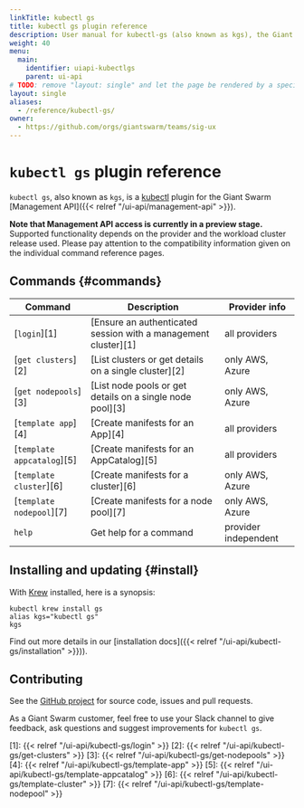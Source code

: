 ```yaml
---
linkTitle: kubectl gs
title: kubectl gs plugin reference
description: User manual for kubectl-gs (also known as kgs), the Giant Swarm kubectl plugin.
weight: 40
menu:
  main:
    identifier: uiapi-kubectlgs
    parent: ui-api
# TODO: remove "layout: single" and let the page be rendered by a specific section template.
layout: single
aliases:
  - /reference/kubectl-gs/
owner:
  - https://github.com/orgs/giantswarm/teams/sig-ux
---
```


# `kubectl gs` plugin reference

`kubectl gs`, also known as `kgs`, is a [kubectl](https://kubernetes.io/docs/reference/kubectl/kubectl/) plugin for the Giant Swarm [Management API]({{< relref "/ui-api/management-api" >}}).

**Note that Management API access is currently in a preview stage.** Supported functionality depends on the provider and the workload cluster release used. Please pay attention to the compatibility information given on the individual command reference pages.

## Commands {#commands}

| Command                    | Description                                                    | Provider info        |
| -------------------------- | -------------------------------------------------------------- | -------------------- |
| [`login`][1]               | [Ensure an authenticated session with a management cluster][1] | all providers        |
| [`get clusters`][2]        | [List clusters or get details on a single cluster][2]          | only AWS, Azure      |
| [`get nodepools`][3]       | [List node pools or get details on a single node pool][3]      | only AWS, Azure      |
| [`template app`][4]        | [Create manifests for an App][4]                               | all providers        |
| [`template appcatalog`][5] | [Create manifests for an AppCatalog][5]                        | all providers        |
| [`template cluster`][6]    | [Create manifests for a cluster][6]                            | only AWS, Azure      |
| [`template nodepool`][7]   | [Create manifests for a node pool][7]                          | only AWS, Azure      |
| `help`                     | Get help for a command                                         | provider independent |

## Installing and updating {#install}

With [Krew](https://krew.sigs.k8s.io/) installed, here is a synopsis:

```nohighlight
kubectl krew install gs
alias kgs="kubectl gs"
kgs
```

Find out more details in our [installation docs]({{< relref "/ui-api/kubectl-gs/installation" >}})).

## Contributing

See the [GitHub project](https://github.com/giantswarm/kubectl-gs) for source code, issues and pull requests.

As a Giant Swarm customer, feel free to use your Slack channel to give feedback, ask questions and suggest improvements for `kubectl gs`.

[1]: {{< relref "/ui-api/kubectl-gs/login" >}}
[2]: {{< relref "/ui-api/kubectl-gs/get-clusters" >}}
[3]: {{< relref "/ui-api/kubectl-gs/get-nodepools" >}}
[4]: {{< relref "/ui-api/kubectl-gs/template-app" >}}
[5]: {{< relref "/ui-api/kubectl-gs/template-appcatalog" >}}
[6]: {{< relref "/ui-api/kubectl-gs/template-cluster" >}}
[7]: {{< relref "/ui-api/kubectl-gs/template-nodepool" >}}
